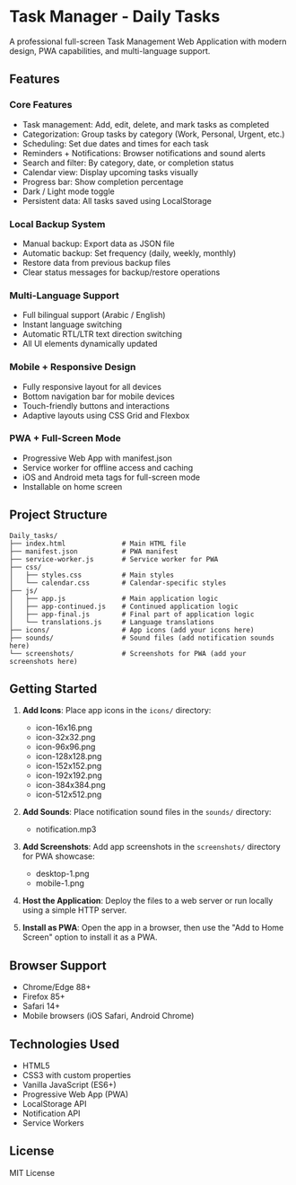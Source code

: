 
# Task Manager - Daily Tasks

A professional full-screen Task Management Web Application with modern design, PWA capabilities, and multi-language support.

## Features

### Core Features
- Task management: Add, edit, delete, and mark tasks as completed
- Categorization: Group tasks by category (Work, Personal, Urgent, etc.)
- Scheduling: Set due dates and times for each task
- Reminders + Notifications: Browser notifications and sound alerts
- Search and filter: By category, date, or completion status
- Calendar view: Display upcoming tasks visually
- Progress bar: Show completion percentage
- Dark / Light mode toggle
- Persistent data: All tasks saved using LocalStorage

### Local Backup System
- Manual backup: Export data as JSON file
- Automatic backup: Set frequency (daily, weekly, monthly)
- Restore data from previous backup files
- Clear status messages for backup/restore operations

### Multi-Language Support
- Full bilingual support (Arabic / English)
- Instant language switching
- Automatic RTL/LTR text direction switching
- All UI elements dynamically updated

### Mobile + Responsive Design
- Fully responsive layout for all devices
- Bottom navigation bar for mobile devices
- Touch-friendly buttons and interactions
- Adaptive layouts using CSS Grid and Flexbox

### PWA + Full-Screen Mode
- Progressive Web App with manifest.json
- Service worker for offline access and caching
- iOS and Android meta tags for full-screen mode
- Installable on home screen

## Project Structure

```
Daily_tasks/
├── index.html              # Main HTML file
├── manifest.json           # PWA manifest
├── service-worker.js       # Service worker for PWA
├── css/
│   ├── styles.css          # Main styles
│   └── calendar.css        # Calendar-specific styles
├── js/
│   ├── app.js              # Main application logic
│   ├── app-continued.js    # Continued application logic
│   ├── app-final.js        # Final part of application logic
│   └── translations.js     # Language translations
├── icons/                  # App icons (add your icons here)
├── sounds/                 # Sound files (add notification sounds here)
└── screenshots/            # Screenshots for PWA (add your screenshots here)
```

## Getting Started

1. **Add Icons**: Place app icons in the `icons/` directory:
   - icon-16x16.png
   - icon-32x32.png
   - icon-96x96.png
   - icon-128x128.png
   - icon-152x152.png
   - icon-192x192.png
   - icon-384x384.png
   - icon-512x512.png

2. **Add Sounds**: Place notification sound files in the `sounds/` directory:
   - notification.mp3

3. **Add Screenshots**: Add app screenshots in the `screenshots/` directory for PWA showcase:
   - desktop-1.png
   - mobile-1.png

4. **Host the Application**: Deploy the files to a web server or run locally using a simple HTTP server.

5. **Install as PWA**: Open the app in a browser, then use the "Add to Home Screen" option to install it as a PWA.

## Browser Support

- Chrome/Edge 88+
- Firefox 85+
- Safari 14+
- Mobile browsers (iOS Safari, Android Chrome)

## Technologies Used

- HTML5
- CSS3 with custom properties
- Vanilla JavaScript (ES6+)
- Progressive Web App (PWA)
- LocalStorage API
- Notification API
- Service Workers

## License

MIT License
